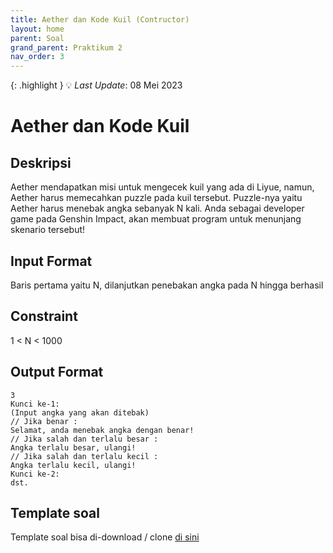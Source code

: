 ```yaml
---
title: Aether dan Kode Kuil (Contructor)
layout: home
parent: Soal
grand_parent: Praktikum 2
nav_order: 3
---
```

{: .highlight }
💡 _Last Update_: 08 Mei 2023

# Aether dan Kode Kuil

## Deskripsi
Aether mendapatkan misi untuk mengecek kuil yang ada di Liyue, namun, Aether harus memecahkan puzzle pada kuil tersebut. Puzzle-nya yaitu Aether harus menebak angka sebanyak N kali. Anda sebagai developer game pada Genshin Impact, akan membuat program untuk menunjang skenario tersebut!

## Input Format

Baris pertama yaitu N, dilanjutkan penebakan angka pada N hingga berhasil

## Constraint

1 < N < 1000

## Output Format

```
3
Kunci ke-1:
(Input angka yang akan ditebak) 
// Jika benar :
Selamat, anda menebak angka dengan benar!
// Jika salah dan terlalu besar :
Angka terlalu besar, ulangi!
// Jika salah dan terlalu kecil :
Angka terlalu kecil, ulangi!
Kunci ke-2:
dst.
```

## Template soal

Template soal bisa di-download / clone [di sini](https://github.com/wannn-one/template-praktikum-prolan)
